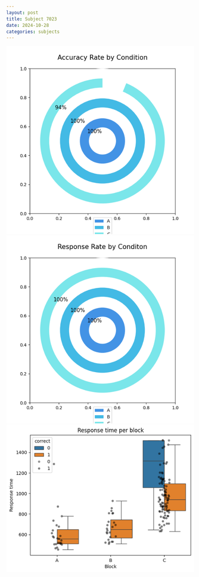 ```yaml
---
layout: post
title: Subject 7023
date: 2024-10-28
categories: subjects
---
```


![](data/7023/run-18/7023_accuracy_rate.png)
![](data/7023/run-18/7023_response_rate.png)
![](data/7023/run-18/7023_rt.png)
